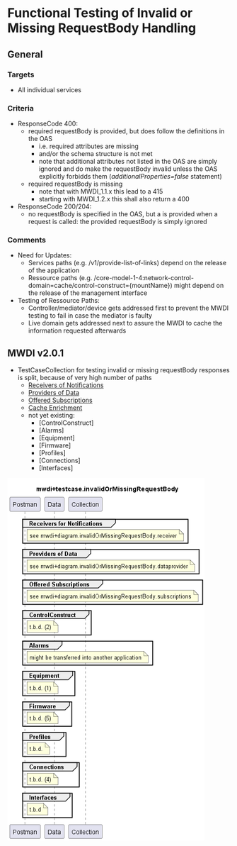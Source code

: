 # Functional Testing of Invalid or Missing RequestBody Handling


## General

### Targets
- All individual services

### Criteria
- ResponseCode 400:
  - required requestBody is provided, but does follow the definitions in the OAS
    - i.e. required attributes are missing
    - and/or the schema structure is not met
    - note that additional attributes not listed in the OAS are simply ignored and do make the requestBody invalid unless the OAS explicitly forbidds them (*additionalProperties=false* statement) 
  - required requestBody is missing
    - note that with MWDI_1.1.x this lead to a 415
    - starting with MWDI_1.2.x this shall also return a 400
- ResponseCode 200/204:
  - no requestBody is specified in the OAS, but a is provided when a request is called: the provided requestBody is simply ignored

### Comments  
- Need for Updates:  
  - Services paths (e.g. /v1/provide-list-of-links) depend on the release of the application  
  - Ressource paths (e.g. /core-model-1-4:network-control-domain=cache/control-construct={mountName}) might depend on the release of the management interface  
- Testing of Ressource Paths:  
  - Controller/mediator/device gets addressed first to prevent the MWDI testing to fail in case the mediator is faulty  
  - Live domain gets addressed next to assure the MWDI to cache the information requested afterwards


## MWDI v2.0.1  
- TestCaseCollection for testing invalid or missing requestBody responses is split, because of very high number of paths  
  - [Receivers of Notifications](./v2.0.1/Receiver/)  
  - [Providers of Data](./v2.0.1/Dataprovider/)  
  - [Offered Subscriptions](./v2.0.1/Subscriptions/)  
  - [Cache Enrichment](./v2.0.1/CacheEnrichment)  
  - not yet existing:
    - [ControlConstruct]  
    - [Alarms]  
    - [Equipment]  
    - [Firmware]  
    - [Profiles]  
    - [Connections]  
    - [Interfaces]  

![Overview](./mwdi+diagram.invalidOrMissingRequestBody.png)  


